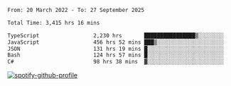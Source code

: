 <!--START_SECTION:waka-->

```txt
From: 20 March 2022 - To: 27 September 2025

Total Time: 3,415 hrs 16 mins

TypeScript                 2,230 hrs       ████████████████▒░░░░░░░░   65.30 %
JavaScript                 456 hrs 52 mins ███▒░░░░░░░░░░░░░░░░░░░░░   13.38 %
JSON                       131 hrs 19 mins █░░░░░░░░░░░░░░░░░░░░░░░░   03.85 %
Bash                       124 hrs 57 mins █░░░░░░░░░░░░░░░░░░░░░░░░   03.66 %
C#                         98 hrs 38 mins  ▓░░░░░░░░░░░░░░░░░░░░░░░░   02.89 %
```

<!--END_SECTION:waka-->
[![spotify-github-profile](https://spotify-github-profile.vercel.app/api/view?uid=c00zprrvy9xiloa9qnco3hmng&cover_image=true&theme=novatorem&show_offline=false&background_color=121212&bar_color=53b14f&bar_color_cover=false)](https://spotify-github-profile.vercel.app/api/view?uid=c00zprrvy9xiloa9qnco3hmng&redirect=true)




